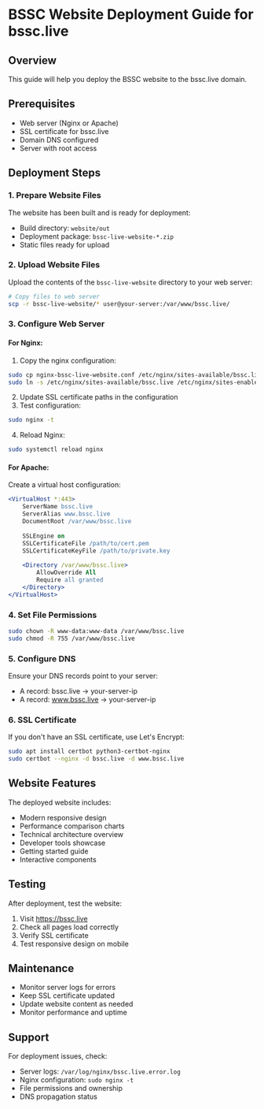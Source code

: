 # BSSC Website Deployment Guide for bssc.live

## Overview
This guide will help you deploy the BSSC website to the bssc.live domain.

## Prerequisites
- Web server (Nginx or Apache)
- SSL certificate for bssc.live
- Domain DNS configured
- Server with root access

## Deployment Steps

### 1. Prepare Website Files
The website has been built and is ready for deployment:
- Build directory: `website/out`
- Deployment package: `bssc-live-website-*.zip`
- Static files ready for upload

### 2. Upload Website Files
Upload the contents of the `bssc-live-website` directory to your web server:
```bash
# Copy files to web server
scp -r bssc-live-website/* user@your-server:/var/www/bssc.live/
```

### 3. Configure Web Server

#### For Nginx:
1. Copy the nginx configuration:
```bash
sudo cp nginx-bssc-live-website.conf /etc/nginx/sites-available/bssc.live
sudo ln -s /etc/nginx/sites-available/bssc.live /etc/nginx/sites-enabled/
```

2. Update SSL certificate paths in the configuration
3. Test configuration:
```bash
sudo nginx -t
```

4. Reload Nginx:
```bash
sudo systemctl reload nginx
```

#### For Apache:
Create a virtual host configuration:
```apache
<VirtualHost *:443>
    ServerName bssc.live
    ServerAlias www.bssc.live
    DocumentRoot /var/www/bssc.live
    
    SSLEngine on
    SSLCertificateFile /path/to/cert.pem
    SSLCertificateKeyFile /path/to/private.key
    
    <Directory /var/www/bssc.live>
        AllowOverride All
        Require all granted
    </Directory>
</VirtualHost>
```

### 4. Set File Permissions
```bash
sudo chown -R www-data:www-data /var/www/bssc.live
sudo chmod -R 755 /var/www/bssc.live
```

### 5. Configure DNS
Ensure your DNS records point to your server:
- A record: bssc.live -> your-server-ip
- A record: www.bssc.live -> your-server-ip

### 6. SSL Certificate
If you don't have an SSL certificate, use Let's Encrypt:
```bash
sudo apt install certbot python3-certbot-nginx
sudo certbot --nginx -d bssc.live -d www.bssc.live
```

## Website Features
The deployed website includes:
- Modern responsive design
- Performance comparison charts
- Technical architecture overview
- Developer tools showcase
- Getting started guide
- Interactive components

## Testing
After deployment, test the website:
1. Visit https://bssc.live
2. Check all pages load correctly
3. Verify SSL certificate
4. Test responsive design on mobile

## Maintenance
- Monitor server logs for errors
- Keep SSL certificate updated
- Update website content as needed
- Monitor performance and uptime

## Support
For deployment issues, check:
- Server logs: `/var/log/nginx/bssc.live.error.log`
- Nginx configuration: `sudo nginx -t`
- File permissions and ownership
- DNS propagation status
